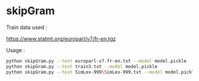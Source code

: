 # skipGram

Train data used :

https://www.statmt.org/europarl/v7/fr-en.tgz

Usage :
```bash
python skipGram.py --text europarl-v7.fr-en.txt --model model.pickle
python skipGram.py --text train3.txt --model model.pickle
python skipGram.py --text SimLex-999\SimLex-999.txt --model model.pickle --test
```